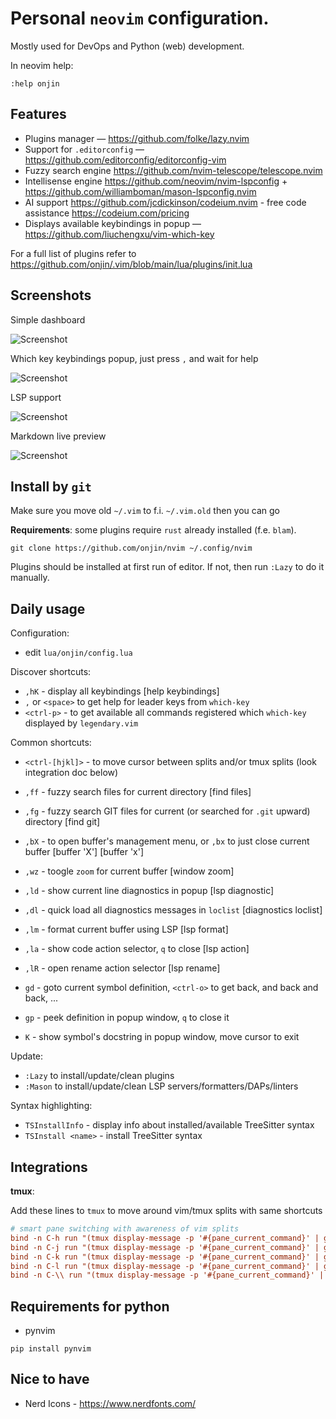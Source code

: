 # Personal `neovim` configuration.

Mostly used for DevOps and Python (web) development.

In neovim help:
```
:help onjin
```

## Features

- Plugins manager — https://github.com/folke/lazy.nvim
- Support for `.editorconfig` — https://github.com/editorconfig/editorconfig-vim
- Fuzzy search engine https://github.com/nvim-telescope/telescope.nvim
- Intellisense engine https://github.com/neovim/nvim-lspconfig + https://github.com/williamboman/mason-lspconfig.nvim
- AI support https://github.com/jcdickinson/codeium.nvim - free code assistance https://codeium.com/pricing
- Displays available keybindings in popup — https://github.com/liuchengxu/vim-which-key

For a full list of plugins refer to https://github.com/onjin/.vim/blob/main/lua/plugins/init.lua

## Screenshots
Simple dashboard

![Screenshot](https://github.com/onjin/nvim/assets/44516/1bb97e31-b452-49c7-b2ac-ed2bf7183877)

Which key keybindings popup, just press `,` and wait for help

![Screenshot](https://user-images.githubusercontent.com/44516/162916448-0d41d3e6-96e2-4ab4-92f0-6e4f7fcc1f8c.png)

LSP support

![Screenshot](https://user-images.githubusercontent.com/44516/162918787-1c788b22-51db-4c9a-888a-f5cfc4abcc79.png)

Markdown live preview

![Screenshot](https://user-images.githubusercontent.com/44516/162917974-f36a192c-3347-476d-91e0-e22f2e1bf916.png)

## Install by `git`

Make sure you move old `~/.vim` to f.i. `~/.vim.old` then you can go

**Requirements**: some plugins require `rust` already installed (f.e. `blam`).

```
git clone https://github.com/onjin/nvim ~/.config/nvim
```

Plugins should be installed at first run of editor. If not, then run `:Lazy` to do it manually.

## Daily usage

Configuration:
- edit `lua/onjin/config.lua`

Discover shortcuts:

- `,hK` - display all keybindings [help keybindings]
- `,` or `<space>` to get help for leader keys from `which-key`
- `<ctrl-p>` - to get available all commands registered which `which-key` displayed by `legendary.vim`

Common shortcuts:

- `<ctrl-[hjkl]>` - to move cursor between splits and/or tmux splits (look integration doc below)
- `,ff` - fuzzy search files for current directory [find files]
- `,fg` - fuzzy search GIT files for current (or searched for `.git` upward) directory [find git]
- `,bX` - to open buffer's management menu, or `,bx` to just close current buffer [buffer 'X'] [buffer 'x']
- `,wz` - toogle `zoom` for current buffer [window zoom]

- `,ld` - show current line diagnostics in popup [lsp diagnostic]
- `,dl` - quick load all diagnostics messages in `loclist` [diagnostics loclist]
- `,lm` - format current buffer using LSP [lsp format]
- `,la` - show code action selector, `q` to close [lsp action]
- `,lR` - open rename action selector [lsp rename]
- `gd` - goto current symbol definition, `<ctrl-o>` to get back, and back and back, ...
- `gp` - peek definition in popup window, `q` to close it
- `K` - show symbol's docstring in popup window, move cursor to exit

Update:

- `:Lazy` to install/update/clean plugins
- `:Mason` to install/update/clean LSP servers/formatters/DAPs/linters

Syntax highlighting:

- `TSInstallInfo` - display info about installed/available TreeSitter syntax
- `TSInstall <name>` - install TreeSitter syntax

## Integrations

**tmux**:

Add these lines to `tmux` to move around vim/tmux splits with same shortcuts

```ini
# smart pane switching with awareness of vim splits
bind -n C-h run "(tmux display-message -p '#{pane_current_command}' | grep -iq vim && tmux send-keys C-h) || tmux select-pane -L"
bind -n C-j run "(tmux display-message -p '#{pane_current_command}' | grep -iq vim && tmux send-keys C-j) || tmux select-pane -D"
bind -n C-k run "(tmux display-message -p '#{pane_current_command}' | grep -iq vim && tmux send-keys C-k) || tmux select-pane -U"
bind -n C-l run "(tmux display-message -p '#{pane_current_command}' | grep -iq vim && tmux send-keys C-l) || tmux select-pane -R"
bind -n C-\\ run "(tmux display-message -p '#{pane_current_command}' | grep -iq vim && tmux send-keys 'C-\\') || tmux select-pane -l"

```

## Requirements for python

- pynvim

```
pip install pynvim
```

## Nice to have

- Nerd Icons - https://www.nerdfonts.com/

